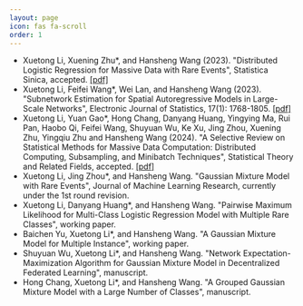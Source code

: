 ```yaml
---
layout: page
icon: fas fa-scroll
order: 1
---
```

- Xuetong Li, Xuening Zhu*, and Hansheng Wang (2023). "Distributed Logistic Regression for Massive Data with Rare Events", Statistica Sinica, accepted. [[pdf]](https://arxiv.org/abs/2304.02269)
- Xuetong Li, Feifei Wang*, Wei Lan, and Hansheng Wang (2023). "Subnetwork Estimation for Spatial Autoregressive Models in Large-Scale Networks", Electronic Journal of Statistics, 17(1): 1768-1805. [[pdf]](https://projecteuclid.org/journals/electronic-journal-of-statistics/volume-17/issue-1/Subnetwork-estimation-for-spatial-autoregressive-models-in-large-scale-networks/10.1214/23-EJS2139.full)
- Xuetong Li, Yuan Gao*, Hong Chang, Danyang Huang, Yingying Ma, Rui Pan, Haobo Qi, Feifei Wang, Shuyuan Wu, Ke Xu, Jing Zhou, Xuening Zhu, Yingqiu Zhu and Hansheng Wang (2024). "A Selective Review on Statistical Methods for Massive Data Computation: Distributed Computing, Subsampling, and Minibatch Techniques", Statistical Theory and Related Fields, accepted. [[pdf]](https://www.tandfonline.com/doi/full/10.1080/24754269.2024.2343151#)
- Xuetong Li, Jing Zhou*, and Hansheng Wang. "Gaussian Mixture Model with Rare Events", Journal of Machine Learning Research, currently under the 1st round revision. 
- Xuetong Li, Danyang Huang*, and Hansheng Wang. "Pairwise Maximum Likelihood for Multi-Class Logistic Regression Model with Multiple Rare Classes", working paper.
- Baichen Yu, Xuetong Li*, and Hansheng Wang. "A Gaussian Mixture Model for Multiple Instance", working paper.
- Shuyuan Wu, Xuetong Li*, and Hansheng Wang. "Network Expectation-Maximization Algorithm for Gaussian Mixture Model in Decentralized Federated Learning", manuscript.
- Hong Chang, Xuetong Li*, and Hansheng Wang. "A Grouped Gaussian Mixture Model with a Large Number of Classes", manuscript.

